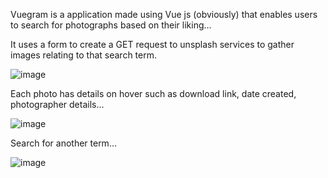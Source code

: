 Vuegram is a application made using Vue js (obviously) that enables users to search for photographs based on their liking...

It uses a form to create a GET request to unsplash services to gather images relating to that search term.

![image](https://user-images.githubusercontent.com/56058518/134793244-3233286d-84ec-4984-895b-cdf47c09c13c.png)

Each photo has details on hover such as download link, date created, photographer details...

![image](https://user-images.githubusercontent.com/56058518/134793265-9faca6d1-6044-45a7-854c-70ea6bb3e72f.png)

Search for another term...

![image](https://user-images.githubusercontent.com/56058518/134793296-8bf92b96-7c8f-4501-9be0-0210dbbb71dd.png)

